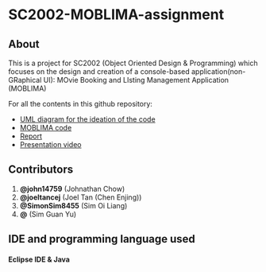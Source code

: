 # SC2002-MOBLIMA-assignment


## About
This is a project for SC2002 (Object Oriented Design & Programming) which focuses on the design and creation of a console-based application(non-GRaphical UI):
MOvie Booking and LIsting Management Application (MOBLIMA)


For all the contents in this github repository:
- [UML diagram for the ideation of the code](link)
- [MOBLIMA code](link)
- [Report](link)
- [Presentation video](https://youtu.be/cTBlM6erHhg)

## Contributors
1. **@john14759** (Johnathan Chow)
2. **@joeltancej** (Joel Tan (Chen Enjing))
3. **@SimonSim8455** (Sim Oi Liang)
4. **@** (Sim Guan Yu)


## IDE and programming language used
#### Eclipse IDE & Java
